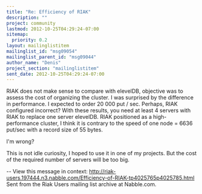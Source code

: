```yaml
---
title: "Re: Efficiency of RIAK"
description: ""
project: community
lastmod: 2012-10-25T04:29:24-07:00
sitemap:
  priority: 0.2
layout: mailinglistitem
mailinglist_id: "msg09054"
mailinglist_parent_id: "msg09044"
author_name: "Denis"
project_section: "mailinglistitem"
sent_date: 2012-10-25T04:29:24-07:00
---
```



RIAK does not make sense to compare with elevelDB, objective was to assess
the cost of organizing the cluster.
I was surprised by the difference in performance. I expected to order 20 000
put / sec. Perhaps, RIAK configured incorrect?
With these results, you need at least 4 servers with RIAK to replace one
server elevelDB. RIAK positioned as a high-performance cluster, I think it
is contrary to the speed of one node = 6636 put/sec with a record size of 55
bytes.

I'm wrong?

This is not idle curiosity, I hoped to use it in one of my projects. But the
cost of the required number of servers will be too big.


--
View this message in context: 
http://riak-users.197444.n3.nabble.com/Efficiency-of-RIAK-tp4025765p4025785.html
Sent from the Riak Users mailing list archive at Nabble.com.

